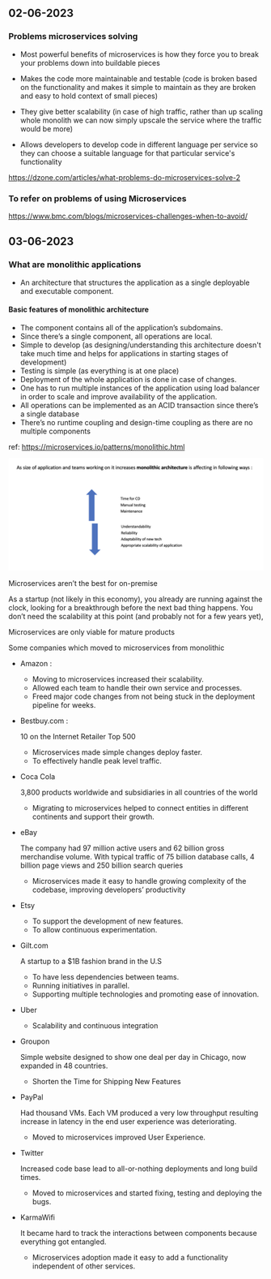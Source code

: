 ## 02-06-2023

### Problems microservices solving

- Most powerful benefits of microservices is how they force you to break your problems down into buildable pieces

- Makes the code more maintainable and testable (code is broken based on the functionality and makes it simple to maintain as they are broken and easy to hold context of small pieces)

- They give better scalability (in case of high traffic, rather than up scaling whole monolith we can now simply upscale the service where the traffic would be more)

- Allows developers to develop code in different language per service so they can choose a suitable language for that particular service's functionality

https://dzone.com/articles/what-problems-do-microservices-solve-2

### To refer on problems of using Microservices

https://www.bmc.com/blogs/microservices-challenges-when-to-avoid/

## 03-06-2023

### What are monolithic applications

- An architecture that structures the application as a single deployable and executable component.

#### Basic features of monolithic architecture

- The component contains all of the application’s subdomains.
- Since there’s a single component, all operations are local.
- Simple to develop (as designing/understanding this architecture doesn't take much time and helps for applications in starting stages of development)
- Testing is simple (as everything is at one place)
- Deployment of the whole application is done in case of changes.
- One has to run multiple instances of the application using load balancer in order to scale and improve availability of the application.
- All operations can be implemented as an ACID transaction since there’s a single database
- There’s no runtime coupling and design-time coupling as there are no multiple components

ref:
https://microservices.io/patterns/monolithic.html

![huge_monolith_impacts](../Images/Impacts_of_large_monolithic_appl.png)

Microservices aren’t the best for on-premise

As a startup (not likely in this economy), you already are running against the clock, looking for a breakthrough before the next bad thing happens. You don’t need the scalability at this point (and probably not for a few years yet),

Microservices are only viable for mature products

Some companies which moved to microservices from monolithic

- Amazon :

  - Moving to microservices increased their scalability.
  - Allowed each team to handle their own service and processes.
  - Freed major code changes from not being stuck in the deployment pipeline for weeks.

- Bestbuy.com :

  10 on the Internet Retailer Top 500

  - Microservices made simple changes deploy faster.
  - To effectively handle peak level traffic.

- Coca Cola

  3,800 products worldwide and subsidiaries in all countries of the world

  - Migrating to microservices helped to connect entities in different continents and support their growth.

- eBay

  The company had 97 million active users and 62 billion gross merchandise volume.
  With typical traffic of 75 billion database calls, 4 billion page views and 250 billion search queries

  - Microservices made it easy to handle growing complexity of the codebase, improving developers’ productivity

- Etsy

  - To support the development of new features.
  - To allow continuous experimentation.

- Gilt.com

  A startup to a $1B fashion brand in the U.S

  - To have less dependencies between teams.
  - Running initiatives in parallel.
  - Supporting multiple technologies and promoting ease of innovation.

- Uber

  - Scalability and continuous integration

- Groupon

  Simple website designed to show one deal per day in Chicago, now expanded in 48 countries.

  - Shorten the Time for Shipping New Features

- PayPal

  Had thousand VMs. Each VM produced a very low throughput resulting increase in latency in the end user experience was deteriorating.

  - Moved to microservices improved User Experience.

- Twitter

  Increased code base lead to all-or-nothing deployments and long build times.

  - Moved to microservices and started fixing, testing and deploying the bugs.

- KarmaWifi

  It became hard to track the interactions between components because everything got entangled.

  - Microservices adoption made it easy to add a functionality independent of other services.
